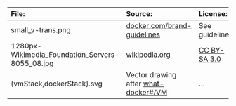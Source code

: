 | File:          | Source:     | License: |
| :------------- | :------------- | :----- |
| small_v-trans.png | [docker.com/brand-guidelines](https://www.docker.com/brand-guidelines) | See guidelines |
| 1280px-Wikimedia_Foundation_Servers-8055_08.jpg | [wikipedia.org](https://en.wikipedia.org/wiki/File:Wikimedia_Foundation_Servers-8055_08.jpg) | [CC BY-SA 3.0](https://creativecommons.org/licenses/by-sa/3.0/deed.en) |
| {vmStack,dockerStack}.svg | Vector drawing after [what-docker#/VM](https://www.docker.com/what-docker#/VM) | … |
